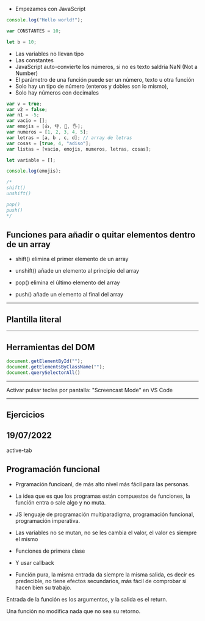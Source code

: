 - Empezamos con JavaScript

```js
console.log("Hello world!");

var CONSTANTES = 10;

let b = 10;

```

- Las variables no llevan tipo
- Las constantes
- JavaScript auto-convierte los números, si no es texto saldría NaN (Not a Number)
- El parámetro de una función puede ser un número, texto u otra función
- Solo hay un tipo de número (enteros y dobles son lo mismo), 
- Solo hay números con decimales

```js
var v = true;
var v2 = false;
var n1 = -5;
var vacio = [];
var emojis = [👍, 👎, 🤙, 🖐];
var numeros = [1, 2, 3, 4, 5];
var letras = [a, b , c, d]; // array de letras
var cosas = [true, 4, "adiso"];
var listas = [vacio, emojis, numeros, letras, cosas];

let variable = [];

console.log(emojis);

/*
shift()
unshift()

pop()
push()
*/
```

## Funciones para añadir o quitar elementos dentro de un array

- shift() elimina el primer elemento de un array
- unshift() añade un elemento al principio del array

- pop() elimina el último elemento del array
- push() añade un elemento al final del array

---

## Plantilla literal

---

## Herramientas del DOM
```js
document.getElementById("");
document.getElementsByClassName("");
document.querySelectorAll()
```

---

Activar pulsar teclas por pantalla:
"Screencast Mode" en VS Code

---

## Ejercicios

## 19/07/2022
active-tab

## Programación funcional
- Prgramación funcioanl, de más alto nivel más fácil para las personas.

- La idea que es que los programas están compuestos de funciones, la función entra o sale algo y no muta.

- JS lenguaje de programación multiparadigma, programación funcional, programación imperativa.

- Las variables no se mutan, no se les cambia el valor, el valor es siempre el mismo
- Funciones de primera clase
- Y usar callback

- Función pura, la misma entrada da siempre la misma salida, es decir es predecible, no tiene efectos secundarios, más fácil de comprobar si hacen bien su trabajo.

Entrada de la función es los argumentos, y la salida es el return.

Una función no modifica nada que no sea su retorno.


